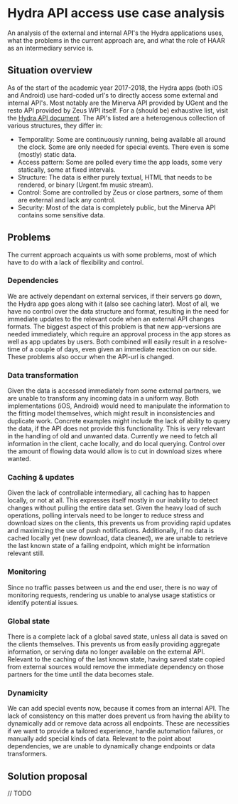 # Hydra API access use case analysis

An analysis of the external and internal API's the Hydra applications uses, what the problems in the current approach are, and what the role of HAAR as an intermediary service is.

## Situation overview

As of the start of the academic year 2017-2018, the Hydra apps (both iOS and Android) use hard-coded url's to directly access some external and internal API's.
Most notably are the Minerva API provided by UGent and the resto API provided by Zeus WPI itself.
For a (should be) exhaustive list, visit the [Hydra API document](https://github.com/ZeusWPI/hydra/blob/master/api.md).
The API's listed are a heterogenous collection of various structures, they differ in:

- Temporality: Some are continuously running, being available all around the clock. Some are only needed for special events. There even is some (mostly) static data.
- Access pattern: Some are polled every time the app loads, some very statically, some at fixed intervals.
- Structure: The data is either purely textual, HTML that needs to be rendered, or binary (Urgent.fm music stream).
- Control: Some are controlled by Zeus or close partners, some of them are external and lack any control.
- Security: Most of the data is completely public, but the Minerva API contains some sensitive data.

## Problems

The current approach acquaints us with some problems, most of which have to do with a lack of flexibility and control.

### Dependencies

We are actively dependant on external services, if their servers go down, the Hydra app goes along with it (also see caching later).
Most of all, we have no control over the data structure and format, resulting in the need for immediate updates to the relevant code when an external API changes formats.
The biggest aspect of this problem is that new app-versions are needed immediately, which require an approval process in the app stores as well as app updates by users.
Both combined will easily result in a resolve-time of a couple of days, even given an immediate reaction on our side. These problems also occur when the API-url is changed.

### Data transformation

Given the data is accessed immediately from some external partners, we are unable to transform any incoming data in a uniform way.
Both implementations (iOS, Android) would need to manipulate the information to the fitting model themselves, which might result in inconsistencies and duplicate work.
Concrete examples might include the lack of ability to query the data, if the API does not provide this functionality. This is very relevant in the handling of old and unwanted data. Currently we need to fetch all information in the client, cache locally, and do local querying. Control over the amount of flowing data would allow is to cut in download sizes where wanted.

### Caching & updates

Given the lack of controllable intermediary, all caching has to happen locally, or not at all. This expresses itself mostly in our inability to detect changes without pulling the entire data set. Given the heavy load of such operations, polling intervals need to be longer to reduce stress and download sizes on the clients, this prevents us from providing rapid updates and maximizing the use of push notifications. Additionally, if no data is cached locally yet (new download, data cleaned), we are unable to retrieve the last known state of a failing endpoint, which might be information relevant still.

### Monitoring

Since no traffic passes between us and the end user, there is no way of monitoring requests, rendering us unable to analyse usage statistics or identify potential issues.

### Global state

There is a complete lack of a global saved state, unless all data is saved on the clients themselves. This prevents us from easily providing aggregate information, or serving data no longer available on the external API. Relevant to the caching of the last known state, having saved state copied from external sources would remove the immediate dependency on those partners for the time until the data becomes stale.

### Dynamicity

We can add special events now, because it comes from an internal API. The lack of consistency on this matter does prevent us from having the ability to dynamically add or remove data across all endpoints. These are necessities if we want to provide a tailored experience, handle automation failures, or manually add special kinds of data.
Relevant to the point about dependencies, we are unable to dynamically change endpoints or data transformers.

## Solution proposal

// TODO